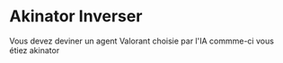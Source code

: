 # Akinator Inverser

Vous devez deviner un agent Valorant choisie par l'IA commme-ci vous étiez akinator
